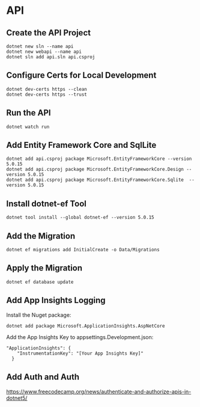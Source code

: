 # API

## Create the API Project

```
dotnet new sln --name api
dotnet new webapi --name api
dotnet sln add api.sln api.csproj
```

## Configure Certs for Local Development

```
dotnet dev-certs https --clean
dotnet dev-certs https --trust
```

## Run the API

```
dotnet watch run

```

## Add Entity Framework Core and SqlLite

```
dotnet add api.csproj package Microsoft.EntityFrameworkCore --version 5.0.15
dotnet add api.csproj package Microsoft.EntityFrameworkCore.Design --version 5.0.15
dotnet add api.csproj package Microsoft.EntityFrameworkCore.Sqlite  --version 5.0.15
```

## Install dotnet-ef Tool

```
dotnet tool install --global dotnet-ef --version 5.0.15
```

## Add the Migration

```
dotnet ef migrations add InitialCreate -o Data/Migrations
```

## Apply the Migration

```
dotnet ef database update
```

## Add App Insights Logging

Install the Nuget package:

```
dotnet add package Microsoft.ApplicationInsights.AspNetCore
```

Add the App Insights Key to appsettings.Development.json:

```
"ApplicationInsights": {
    "InstrumentationKey": "[Your App Insights Key]"
  }
```

## Add Auth and Auth
https://www.freecodecamp.org/news/authenticate-and-authorize-apis-in-dotnet5/

